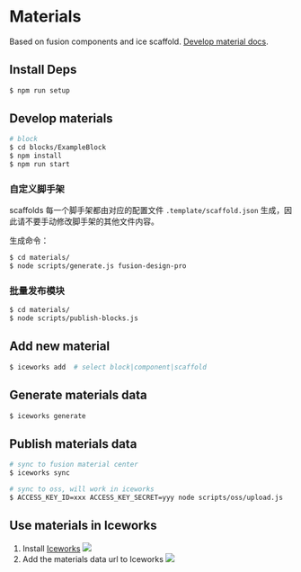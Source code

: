 # Materials

Based on fusion components and ice scaffold. [Develop material docs](https://ice.work/docs/materials/about).

## Install Deps

```bash
$ npm run setup
```

## Develop materials

```bash
# block
$ cd blocks/ExampleBlock
$ npm install
$ npm run start
```

### 自定义脚手架

scaffolds 每一个脚手架都由对应的配置文件 `.template/scaffold.json` 生成，因此请不要手动修改脚手架的其他文件内容。

生成命令：

```bash
$ cd materials/
$ node scripts/generate.js fusion-design-pro
```
### 批量发布模块

```bash
$ cd materials/
$ node scripts/publish-blocks.js
```

## Add new material

```bash
$ iceworks add  # select block|component|scaffold
```

## Generate materials data

```bash
$ iceworks generate
```

## Publish materials data

```bash
# sync to fusion material center
$ iceworks sync

# sync to oss, will work in iceworks
$ ACCESS_KEY_ID=xxx ACCESS_KEY_SECRET=yyy node scripts/oss/upload.js
```

## Use materials in Iceworks

1. Install [Iceworks](https://marketplace.visualstudio.com/items?itemName=iceworks-team.iceworks)
  ![](https://img.alicdn.com/tfs/TB1EdEDfODsXe8jSZR0XXXK6FXa-1446-906.gif)
2. Add the materials data url to Iceworks
  ![](https://img.alicdn.com/tfs/TB1g9iMjTM11u4jSZPxXXahcXXa-1446-906.gif)